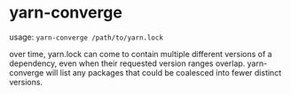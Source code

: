 yarn-converge
=============

usage: `yarn-converge /path/to/yarn.lock`

over time, yarn.lock can come to contain multiple different versions
of a dependency, even when their requested version ranges overlap.
yarn-converge will list any packages that could be coalesced into
fewer distinct versions.
